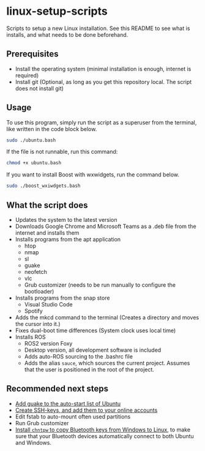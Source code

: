 # linux-setup-scripts
Scripts to setup a new Linux installation. See this README to see what is installs, and what needs to be done beforehand.

## Prerequisites
 * Install the operating system (minimal installation is enough, internet is required)
 * Install git (Optional, as long as you get this repository local. The script does not install git)

## Usage
To use this program, simply run the script as a superuser from the terminal, like written in the code block below.
```bash
sudo ./ubuntu.bash
```
If the file is not runnable, run this command:
```bash
chmod +x ubuntu.bash
```

If you want to install Boost with wxwidgets, run the command below.
```bash
sudo ./boost_wxiwdgets.bash
```

## What the script does
 * Updates the system to the latest version
 * Downloads Google Chrome and Microsoft Teams as a .deb file from the internet and installs them
 * Installs programs from the apt application
   * htop
   * nmap
   * sl
   * guake
   * neofetch
   * vlc
   * Grub customizer (needs to be run manually to configure the bootloader)
 * Installs programs from the snap store
   * Visual Studio Code
   * Spotify
 * Adds the mkcd command to the terminal (Creates a directory and moves the cursor into it.)
 * Fixes dual-boot time differences (System clock uses local time)
 * Installs ROS
   * ROS2 version Foxy
   * Desktop version, all development software is included
   * Adds auto-ROS sourcing to the .bashrc file
   * Adds the alias `sauce`, which sources the current project. Assumes that the user is positioned in the root of the project.

## Recommended next steps
 * [Add guake to the auto-start list of Ubuntu](https://askubuntu.com/questions/48321/how-do-i-start-applications-automatically-on-login)
 * [Create SSH-keys, and add them to your online accounts](https://docs.gitlab.com/ee/ssh/)
 * Edit fstab to auto-mount often used partitions
 * Run Grub customizer
 * [Install `chntpw` to copy Bluetooth keys from Windows to Linux](https://unix.stackexchange.com/questions/255509/bluetooth-pairing-on-dual-boot-of-windows-linux-mint-ubuntu-stop-having-to-p), to make sure that your Bluetooth devices automatically connect to both Ubuntu and Windows.
